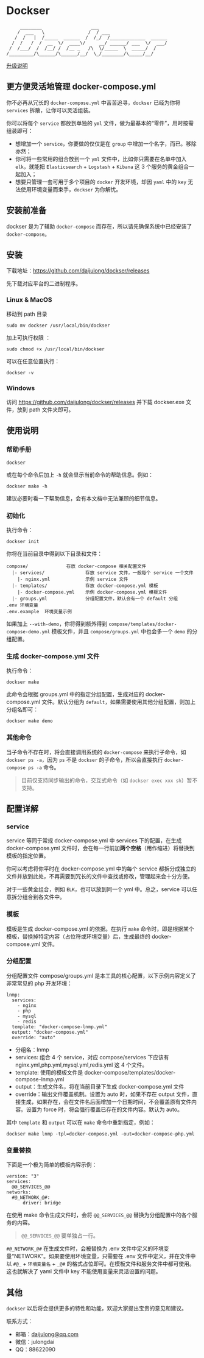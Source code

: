 # Dockser

```
     ________                  ___
    /  ___   \                /  / ___ 
   /  /   |  /_____  ______  /  /_/  /_____________  ______
  /  /   /  /  __  \/  ____\/     __/ ______/ ___  \/  ___/
 /  /___/  /  /__/ /  /__ _   /\  \/_____  \  _____/  /
/_________/\______/\______/__/  \_/________/\_____/__/
```

[升级说明](upgrade.md)

## 更方便灵活地管理 docker-compose.yml

你不必再从冗长的 `docker-compose.yml` 中苦苦追寻，`dockser` 已经为你将 `services` 拆散，让你可以灵活组装。

你可以将每个 `service` 都放到单独的 `yml` 文件，做为最基本的“零件”，用时按需组装即可：

- 想增加一个 `service`，你要做的仅仅是在 `group` 中增加一个名字，而已。移除亦然；
- 你可将一些常用的组合放到一个 `yml` 文件中，比如你只需要在名单中加入 `elk`，就能把 `Elasticsearch` + `Logstash` + `Kibana` 这 3 个服务的黄金组合一起加入；
- 想要只管理一套可用于多个项目的 `docker` 开发环境，却因 `yaml` 中的 `key` 无法使用环境变量而束手，`dockser` 为你解忧。

## 安装前准备

dockser 是为了辅助 `docker-compose` 而存在，所以请先确保系统中已经安装了 `docker-compose`。

## 安装

下载地址：https://github.com/daijulong/dockser/releases

先下载对应平台的二进制程序。

### Linux & MacOS

移动到 path 目录

```
sudo mv dockser /usr/local/bin/dockser
```

加上可执行权限 ：

```sudo chmod +x /usr/local/bin/dockser```

可以在任意位置执行：

```dockser -v```

### Windows

访问 https://github.com/daijulong/dockser/releases 并下载 dockser.exe 文件，放到 path 文件夹即可。

## 使用说明

### 帮助手册

```
dockser
```

或在每个命令后加上 `-h` 就会显示当前命令的帮助信息。例如：

```
dockser make -h
```

建议必要时看一下帮助信息，会有本文档中无法兼顾的细节信息。

### 初始化

执行命令：

```
dockser init
```

你将在当前目录中得到以下目录和文件：

```
compose/              存放 docker-compose 相关配置文件 
  |- services/               存放 service 文件，一般每个 service 一个文件
    |- nginx.yml             示例 service 文件
  |- templates/              存放 docker-compose.yml 模板
    |- docker-compose.yml    示例 docker-compose.yml 模板文件
  |- groups.yml              分组配置文件，默认会有一个 default 分组
.env 环境变量
.env.example  环境变量示例
```

如果加上 `--with-demo`，你将得到额外得到 `compose/templates/docker-compose-demo.yml` 模板文件，并且 `compose/groups.yml` 中也会多一个 `demo` 的分组配置。

### 生成 docker-compose.yml 文件

执行命令：

```
dockser make
```

此命令会根据 groups.yml 中的指定分组配置，生成对应的 docker-compose.yml 文件。默认分组为 `default`，如果需要使用其他分组配置，则加上分组名即可：

```
dockser make demo
```

### 其他命令

当子命令不存在时，将会直接调用系统的 `docker-compose` 来执行子命令，如 `dockser ps -a`，因为 `ps` 不是 `dockser` 的子命令，所以会直接执行 `docker-compose ps -a` 命令。

> 目前仅支持同步输出的命令，交互式命令（如 `dockser exec xxx sh`）暂不支持。

## 配置详解

### service

service 等同于常规 docker-compose.yml 中 services 下的配置，在生成 docker-compose.yml 文件时，会在每一行前加**两个空格**（用作缩进）将替换到模板的指定位置。

你可以考虑将你平时在 docker-compose.yml 中的每个 service 都拆分成独立的文件并放到此处，不再需要到冗长的文件中查找或修改，管理起来会十分方便。

对于一些黄金组合，例如 `ELK`，也可以放到同一个 yml 中。总之，service 可以任意拆分组合到各文件中。

### 模板

模板是生成 docker-compose.yml 的依据。在执行 `make` 命令时，即是根据某个模板，替换掉特定内容（占位符或环境变量）后，生成最终的 docker-compose.yml 文件。

### 分组配置

分组配置文件 compose/groups.yml 是本工具的核心配置，以下示例内容定义了非常常见的 php 开发环境：

```
lnmp:
  services:
    - nginx
    - php
    - mysql
    - redis
  template: "docker-compose-lnmp.yml"
  output: "docker-compose.yml"
  override: "auto"
```

- 分组名：lnmp
- services: 组合 4 个 service，对应 compose/services 下应该有 nginx.yml,php.yml,mysql.yml,redis.yml 这 4 个文件。
- template: 使用的模板文件是 docker-compose/templates/docker-compose-lnmp.yml
- output：生成文件名，将在当前目录下生成 docker-compose.yml 文件
- override：输出文件覆盖机制。设置为 auto 时，如果不存在 output 文件，直接生成，如果存在，会在文件名后面增加一个日期时间，不会覆盖原有文件内容。设置为 force 时，将会强行覆盖已存在的文件内容。默认为 auto。

其中 `template` 和 `output` 可以在 `make` 命令中重新指定，例如：

```
dockser make lnmp -tpl=docker-compose.yml -out=docker-compose-php.yml
```

### 变量替换

下面是一个极为简单的模板内容示例：

```
version: "3"
services:
  @@_SERVICES_@@
networks:
  #@_NETWORK_@#:
      driver: bridge
```

在使用 make 命令生成文件时，会将 `@@_SERVICES_@@` 替换为分组配置中的各个服务的内容。

> `@@_SERVICES_@@` 要单独占一行。

`#@_NETWORK_@#` 在生成文件时，会被替换为 .env 文件中定义的环境变量“NETWORK”。如果要使用环境变量，只需要在 .env 文件中定义，并在文件中以 `#@_` + `环境变量名` + `_@#` 的格式占位即可。在模板文件和服务文件中都可使用。这也就解决了 yaml 文件中 key 不能使用变量来灵活设置的问题。

## 其他

`dockser` 以后将会提供更多的特性和功能，欢迎大家提出宝贵的意见和建议。

联系方式：

- 邮箱：daijulong@qq.com
- 微信：julongdai
- QQ：88622090